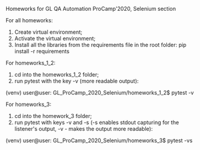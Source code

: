 Homeworks for GL QA Automation ProCamp'2020,
Selenium section

For all homeworks:
1. Create virtual environment;
2. Activate the virtual environment;
3. Install all the libraries from the requirements file in the root folder:
pip install -r requirements

For homeworks_1_2:
1. cd into the homeworks_1_2 folder;
2. run pytest with the key -v (more readable output):

(venv) user@user: GL_ProCamp_2020_Selenium/homeworks_1_2$ pytest -v

For homeworks_3:
1. cd into the homework_3 folder;
2. run pytest with keys -v and -s (-s enables stdout capturing for the listener's output,
-v - makes the output more readable):

(venv) user@user: GL_ProCamp_2020_Selenium/homeworks_3$ pytest -vs
